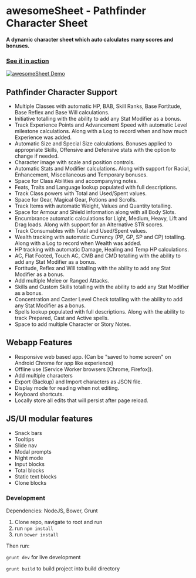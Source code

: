 # awesomeSheet - Pathfinder Character Sheet
**A dynamic character sheet which auto calculates many scores and bonuses.**
### [See it in action](https://zombiefox.github.io/awesomeSheet/)

[![awesomeSheet Demo](screenshots/demo.gif)](https://zombiefox.github.io/awesomeSheet/)

## Pathfinder Character Support
- Multiple Classes with automatic HP, BAB, Skill Ranks, Base Fortitude, Base Reflex and Base Will calculations.
- Initiative totalling with the ability to add any Stat Modifier as a bonus.
- Track Experience Points and Advancement Speed with automatic Level milestone calculations. Along with a Log to record when and how much Experience was added.
- Automatic Size and Special Size calculations. Bonuses applied to appropriate Skills, Offensive and Defensive stats with the option to change if needed.
- Character image with scale and position controls.
- Automatic Stats and Modifier calculations. Along with support for Racial, Enhancement, Miscellaneous and Temporary bonuses.
- Space for Class Abilities and accompanying notes.
- Feats, Traits and Language lookup populated with full descriptions.
- Track Class powers with Total and Used/Spent values.
- Space for Gear, Magical Gear, Potions and Scrolls.
- Track Items with automatic Weight, Values and Quantity totalling.
- Space for Armour and Shield information along with all Body Slots.
- Encumbrance automatic calculations for Light, Medium, Heavy, Lift and Drag loads. Along with support for an Alternative STR scores.
- Track Consumables with Total and Used/Spent values.
- Wealth tracking with automatic Currency (PP, GP, SP and CP) totalling. Along with a Log to record when Wealth was added.
- HP tracking with automatic Damage, Healing and Temp HP calculations.
- AC, Flat Footed, Touch AC, CMB and CMD totalling with the ability to add any Stat Modifier as a bonus.
- Fortitude, Reflex and Will totalling with the ability to add any Stat Modifier as a bonus.
- Add multiple Melee or Ranged Attacks.
- Skills and Custom Skills totalling with the ability to add any Stat Modifier as a bonus.
- Concentration and Caster Level Check totalling with the ability to add any Stat Modifier as a bonus.
- Spells lookup populated with full descriptions. Along with the ability to track Prepared, Cast and Active spells.
- Space to add multiple Character or Story Notes.

## Webapp Features

- Responsive web based app. (Can be "saved to home screen" on Android Chrome for app like experience)
- Offline use (Service Worker browsers [Chrome, Firefox]).
- Add multiple characters
- Export (Backup) and Import characters as JSON file.
- Display mode for reading when not editing.
- Keyboard shortcuts.
- Locally store all edits that will persist after page reload.

## JS/UI modular features
- Snack bars
- Tooltips
- Slide nav
- Modal prompts
- Night mode
- Input blocks
- Total blocks
- Static text blocks
- Clone blocks

### Development

Dependencies:
NodeJS, Bower, Grunt

1. Clone repo, navigate to root and run
2. run `npm install`
3. run `bower install`

Then run:

`grunt dev` for live development

`grunt build` to build project into build directory 
